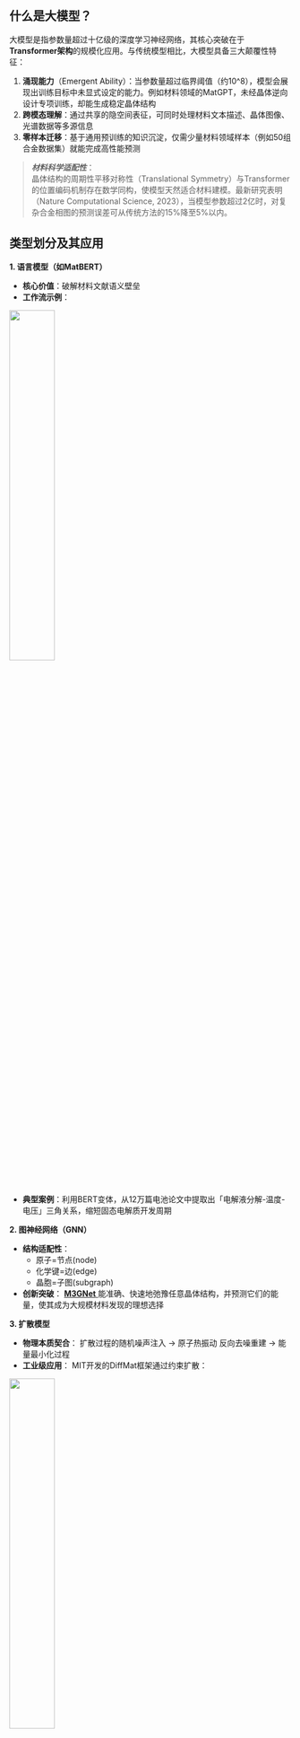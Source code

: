 ## 什么是大模型？
大模型是指参数量超过十亿级的深度学习神经网络，其核心突破在于**Transformer架构**的规模化应用。与传统模型相比，大模型具备三大颠覆性特征：
1. **涌现能力**（Emergent Ability）：当参数量超过临界阈值（约10^8），模型会展现出训练目标中未显式设定的能力。例如材料领域的MatGPT，未经晶体逆向设计专项训练，却能生成稳定晶体结构
2. **跨模态理解**：通过共享的隐空间表征，可同时处理材料文本描述、晶体图像、光谱数据等多源信息
3. **零样本迁移**：基于通用预训练的知识沉淀，仅需少量材料领域样本（例如50组合金数据集）就能完成高性能预测

> ***材料科学适配性***：  
> 晶体结构的周期性平移对称性（Translational Symmetry）与Transformer的位置编码机制存在数学同构，使模型天然适合材料建模。最新研究表明（Nature Computational Science, 2023），当模型参数超过2亿时，对复杂合金相图的预测误差可从传统方法的15%降至5%以内。

## 类型划分及其应用
**1. 语言模型（如MatBERT）**
- **核心价值**：破解材料文献语义壁垒
- **工作流示例**：

<img src="/img/1.1.png" width="40%" height="40%">

- **典型案例**：利用BERT变体，从12万篇电池论文中提取出「电解液分解-温度-电压」三角关系，缩短固态电解质开发周期

**2. 图神经网络（GNN）**
- **结构适配性**：
  - 原子=节点(node)
  - 化学键=边(edge)
  - 晶胞=子图(subgraph)
- **创新突破**：
  <a href="https://www.nature.com/articles/s43588-022-00349-3"> **M3GNet** </a>能准确、快速地弛豫任意晶体结构，并预测它们的能量，使其成为大规模材料发现的理想选择

**3. 扩散模型**
- **物理本质契合**：
  扩散过程的随机噪声注入 → 原子热振动
  反向去噪重建 → 能量最小化过程
- **工业级应用**：
  MIT开发的DiffMat框架通过约束扩散：

<img src="/img/1.2.png" width="40%" height="40%">

  成功生成217种新型热电材料（实验验证转化率达85%）

### 大模型在材料科学的应用

| 类型         | 材料科学价值          | 典型任务                 |
|--------------|---------------------|------------------------|
| 语言模型      | 文献知识提取         | 从200万论文中提取合成路径 |
| 图神经网络    | 结构-性能映射        | 预测LiCoO₂容量衰减率    |
| 扩散模型      | 原子级可控生成       | 生成指定带隙的钙钛矿     |


## 应用平台介绍
**Materials Project**
Materials Project 是由 Lawrence Berkeley 国家实验室发起的开放性材料学数据库和计算材料科学平台。该项目旨在为研究人员和工业界提供免费、开放、高质量的材料数据和计算工具，以加速材料科学的发展。
主要特点包括：
- **全面的材料数据：** 包含超过 1 亿个化合物的材料数据，包括元素、晶体结构、能带结构、密度、形变、热力学等方面的信息。
- **开放的计算平台：** 提供了基于密度泛函理论(DFT) 的计算工具，可以帮助研究人员预测新材料的性质和特性。
- **数据可视化和搜索功能：** 提供了直观的数据可视化和搜索工具，可以帮助用户查找和理解材料数据。

- **示例**：利用`MPRester` API寻找带隙>2eV的钙钛矿太阳能材料：
  ```python
  from mp_api.client import MPRester
  import os
  from dotenv import load_dotenv
  load_dotenv()

  with MPRester(os.getenv("MP_API_KEY")) as mpr:
      # 寻找带隙>2eV的钙钛矿太阳能材料
      criteria = {"band_gap": {"$gt": 2}, "elements": {"$all": ["Ca","Ti","O"]}} 
      results = mpr.query(criteria, ["material_id", "formula"])
  ```

**Open Catalyst Project (OCP)**

Open Catalyst Project （OCP）是由 Meta AI （原Facebook AI Research）和 卡耐基梅隆大学 联合发起的科研项目，旨在通过人工智能加速可再生能源储存催化剂的研发。
- **核心价值**：OCP聚焦于利用AI模型设计电催化剂和金属有机框架（MOFs），以解决气候变化带来的能源挑战。其核心是通过机器学习预测催化材料的性能，降低实验成本并缩短研发周期。

- **数据集构成**：
  | 类型         | 数量   | 精度       |
  |--------------|--------|------------|
  | 金属表面吸附 | 120万 | DFT级精度  |
  | 合金催化剂   | 38万   | ±0.15 eV误差 |

**MatGPT**

MatGPT 是由清华大学材料系和清华大学计算机系联合开发的材料科学大模型，旨在利用AI技术加速材料研发。
- **核心价值**：MatGPT能够根据材料描述生成晶体结构，无需晶体逆向设计训练。其核心是通过机器学习预测催化材料的性能，降低实验成本并缩短研发周期。

- **典型对话**：

  **用户：** “需要抗拉强度$>1GPa$且成本<50$/kg的铝合金”

  **MatGPT：**
  1. 生成Al-Mg-Zn-Si四元合金方案
  2. 推荐Mg含量7.2wt%（专利CN114456314A验证）
  3. 预警：避免Zn>8%以免发生晶间腐蚀
